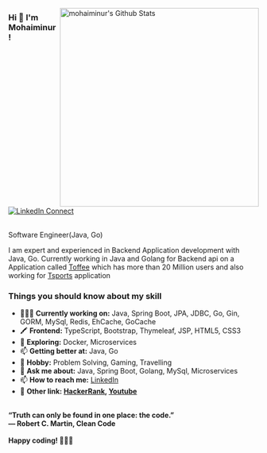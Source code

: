 
[<img align="right" width="400" src="https://github-readme-stats.vercel.app/api?username=mohaiminur&&show_icons=true&theme=tokyonight&count_private=true" alt="mohaiminur's Github Stats"/>](https://github.com/mohaiminur)

### Hi 👋 I'm Mohaiminur!

[![LinkedIn Connect](https://img.shields.io/badge/%20-Connect-black?color=222244&labelColor=000000&logo=linkedin&logoColor=f5f7fe)](https://www.linkedin.com/in/mohaiminur/)


<br> Software Engineer(Java, Go)  <br />

I am expert and experienced in Backend Application development with Java, Go. Currently working in  Java and Golang for Backend  api on a Application called [Toffee](https://play.google.com/store/apps/details?id=com.banglalink.toffee&hl=en&gl=US) which has more than 20 Million users and also working for [Tsports](https://www.tsports.com) application

### Things you should know about my skill

- 👨🏽‍💻 <b>Currently working on:</b> Java, Spring Boot, JPA, JDBC, Go, Gin, GORM, MySql, Redis, EhCache, GoCache
- 🖍 <b>Frontend:</b> TypeScript, Bootstrap, Thymeleaf, JSP, HTML5, CSS3
- 🤔 <b>Exploring:</b> Docker, Microservices
- 📫 <b>Getting better at:</b> Java, Go
- 🌱 <b>Hobby:</b> Problem Solving, Gaming, Travelling
- 💬 <b>Ask me about:</b> Java, Spring Boot, Golang, MySql, Microservices
- 📫 <b>How to reach me:</b>  [LinkedIn](https://www.linkedin.com/in/mohaiminur/)
- 💬 <b>Other link:<b> [HackerRank](https://www.hackerrank.com/mohaiminur), [Youtube](https://www.youtube.com/@notsifat)
</br>
 “Truth can only be found in one place: the code.”</br>
 ― Robert C. Martin, Clean Code </br> </br> 
            Happy coding! 👨🏽‍💻
 
